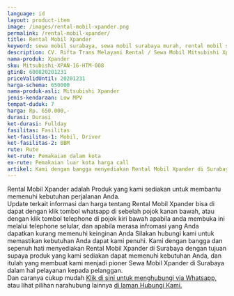 ```yaml
---
language: id
layout: product-item
image: /images/rental-mobil-xpander.png
permalink: /rental-mobil-xpander/
title: Rental Mobil Xpander
keyword: sewa mobil surabaya, sewa mobil surabaya murah, rental mobil surabaya, rental mobil surabaya murah, riftatrans, CV. Rifta Trans, riftatrans.com, sewa mobil di surabaya, rental mobil di surabaya
description: CV. Rifta Trans Melayani Rental / Sewa Mobil Mitsubishi Xpander di Surabaya paling Murah dan terpercaya di Jawa timur Hubungi kami Call/WA di 082257523695
nama-produk: Xpander
sku: Mitsubishi-XPAN-16-HTM-008
gtin8: 600820201231
priceValidUntil: 20201231 
harga-schema: 650000
nama-produk-asli: Mitsubishi Xpander
jenis-kendaraan: Low MPV
tempat-duduk: 7
harga: Rp. 650.000,-
durasi: Durasi
ket-durasi: Fullday
fasilitas: Fasilitas
ket-fasilitas-1: Mobil, Driver
ket-fasilitas-2: BBM
rute: Rute
ket-rute: Pemakaian dalam kota
ex-rute: Pemakaian luar kota harga call
artikel: Kami dengan bangga menyediakan Rental Mobil Xpander di Surabaya dengan tujuan supaya produk yang kami sediakan dapat memenuhi kebutuhan Anda, dan kami adalah pioner Sewa Mobil Xpander di Surabaya yang menggunakan teknologi online serta dalam hal pelayanan kepada pelanggan.
---
```

Rental Mobil Xpander adalah Produk yang kami sediakan untuk membantu memenuhi kebutuhan perjalanan Anda.<br>Update terkait informasi dan harga tentang Rental Mobil Xpander bisa di dapat dengan klik tombol whatsapp di sebelah pojok kanan bawah, atau dengan klik tombol telephone di pojok kiri bawah apabila anda membuka ini melalui telephone selular, dan apabila merasa infromasi yang Anda dapatkan kurang memenuhi keinginan Anda Silakan hubungi kami untuk memastikan kebutuhan Anda dapat kami penuhi. Kami dengan bangga dan sepenuh hati menyediakan Rental Mobil Xpander di Surabaya dengan tujuan supaya produk yang kami sediakan dapat memenuhi kebutuhan Anda, dan itulah yang membuat kami menjadi pioner Sewa Mobil Xpander di Surabaya dalam hal pelayanan kepada pelanggan.<br>
Dan caranya cukup mudah <a href="https://web.whatsapp.com/send?phone=6282257523695&text=Hallo,%20CS%20riftatrans.com">Klik di sini untuk menghubungi via Whatsapp,</a> atau lihat pilihan narahubung lainnya <a href="/kontak-kami/">di laman Hubungi Kami.</a>